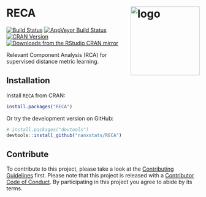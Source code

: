 # RECA  <a href="https://nanx.me/RECA/"><img src="https://i.imgur.com/IhWSA0f.png" align="right" alt="logo" height="180" width="180" /></a>

[![Build Status](https://travis-ci.org/nanxstats/RECA.svg?branch=master)](https://travis-ci.org/nanxstats/RECA)
[![AppVeyor Build Status](https://ci.appveyor.com/api/projects/status/github/nanxstats/RECA?branch=master&svg=true)](https://ci.appveyor.com/project/nanxstats/RECA)
[![CRAN Version](https://www.r-pkg.org/badges/version/RECA)](https://cran.r-project.org/package=RECA)
[![Downloads from the RStudio CRAN mirror](https://cranlogs.r-pkg.org/badges/RECA)](https://cranlogs.r-pkg.org/badges/RECA)

Relevant Component Analysis (RCA) for supervised distance metric learning.

## Installation

Install `RECA` from CRAN:

```r
install.packages("RECA")
```

Or try the development version on GitHub:

```r
# install.packages("devtools")
devtools::install_github("nanxstats/RECA")
```

## Contribute

To contribute to this project, please take a look at the [Contributing Guidelines](CONTRIBUTING.md) first. Please note that this project is released with a [Contributor Code of Conduct](CONDUCT.md). By participating in this project you agree to abide by its terms.
